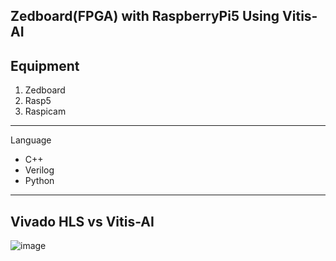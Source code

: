 Zedboard(FPGA) with RaspberryPi5 Using Vitis-AI 
-
Equipment
-
1. Zedboard
2. Rasp5
3. Raspicam
--------------
Language
- C++
- Verilog
- Python
 --------
Vivado HLS vs Vitis-AI
-
![image](https://github.com/user-attachments/assets/893f78be-8570-45e5-86f0-ba9a13555532)

  
